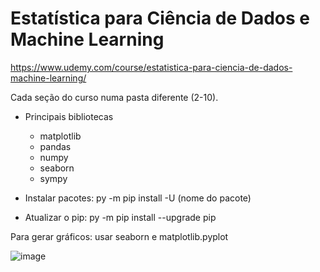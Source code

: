 # Estatística para Ciência de Dados e Machine Learning

https://www.udemy.com/course/estatistica-para-ciencia-de-dados-machine-learning/

Cada seção do curso numa pasta diferente (2-10).

  - Principais bibliotecas
    - matplotlib
    - pandas
    - numpy
    - seaborn
    - sympy

- Instalar pacotes:
py -m pip install -U (nome do pacote)

- Atualizar o pip:
py -m pip install --upgrade pip



Para gerar gráficos: usar seaborn e matplotlib.pyplot

![image](https://user-images.githubusercontent.com/25599308/218214270-ac3e6e24-f052-4150-857e-77a7b211a910.png)
